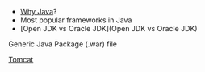 * [Why Java](why_java)?
* Most popular frameworks in Java
* [Open JDK vs Oracle JDK](Open JDK vs Oracle JDK)

Generic Java Package (.war) file

[Tomcat](Tomcat)
